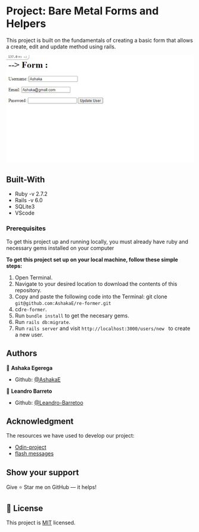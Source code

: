 # Project: Bare Metal Forms and Helpers

This project is built on the fundamentals of creating a basic form that allows a create, edit and update method using rails. 

![screenshot](app/assets/images/app_screenshot.jpg)

## Built-With

- Ruby -v  2.7.2
- Rails -v 6.0
- SQLite3
- VScode

### Prerequisites

To get this project up and running locally, you must already have ruby and necessary gems installed on your computer

**To get this project set up on your local machine, follow these simple steps:**

1. Open Terminal.
2. Navigate to your desired location to download the contents of this repository.
3. Copy and paste the following code into the Terminal: git clone ```git@github.com:AshakaE/re-former.git```
4. cd```re-former```.
5. Run ```bundle install``` to get the necesary gems.
6. Run `rails db:migrate`.
7. Run `rails server` and visit `http://localhost:3000/users/new ` to create a new user.


## Authors

👤 **Ashaka Egerega**

- Github: [@AshakaE](https://github.com/AshakaE)

👤 **Leandro Barreto**

- Github: [@Leandro-Barretoo](https://github.com/Leandro-Barretoo)


## Acknowledgment

The resources we have used to develop our project:

- [Odin-project](https://www.theodinproject.com/courses/ruby-on-rails/lessons/forms)
- [flash messages](https://medium.com/@nerdplusdog/back-in-a-flash-using-flash-messages-in-your-ruby-on-rails-apps-c39e09c15551)

## Show your support

Give ⭐ Star me on GitHub — it helps!

## 📝 License

This project is [MIT](lic.url) licensed.  

